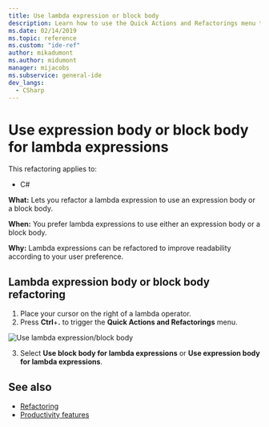```yaml
---
title: Use lambda expression or block body
description: Learn how to use the Quick Actions and Refactorings menu to refactor a lambda expression to use an expression body or a block body.
ms.date: 02/14/2019
ms.topic: reference
ms.custom: "ide-ref"
author: mikadumont 
ms.author: midumont 
manager: mijacobs
ms.subservice: general-ide
dev_langs:
  - CSharp
---
```

# Use expression body or block body for lambda expressions

This refactoring applies to:

- C#

**What:** Lets you refactor a lambda expression to use an expression body or a block body.

**When:** You prefer lambda expressions to use either an expression body or a block body.

**Why:** Lambda expressions can be refactored to improve readability according to your user preference.

## Lambda expression body or block body refactoring

1. Place your cursor on the right of a lambda operator.
2. Press **Ctrl**+**.** to trigger the **Quick Actions and Refactorings** menu.

  ![Use lambda expression/block body](media/block-body-lambda.png)

3. Select **Use block body for lambda expressions** or **Use expression body for lambda expressions**.

## See also

- [Refactoring](../refactoring-in-visual-studio.md)
- [Productivity features](../productivity-features.md)
